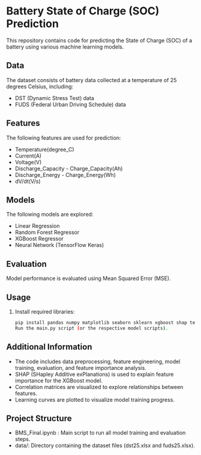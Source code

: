 # Battery State of Charge (SOC) Prediction

This repository contains code for predicting the State of Charge (SOC) of a battery using various machine learning models.

## Data

The dataset consists of battery data collected at a temperature of 25 degrees Celsius, including:

- DST (Dynamic Stress Test) data
- FUDS (Federal Urban Driving Schedule) data

## Features

The following features are used for prediction:

- Temperature(degree_C)
- Current(A)
- Voltage(V)
- Discharge_Capacity - Charge_Capacity(Ah)
- Discharge_Energy - Charge_Energy(Wh)
- dV/dt(V/s)

## Models

The following models are explored:

- Linear Regression
- Random Forest Regressor
- XGBoost Regressor
- Neural Network (TensorFlow Keras)

## Evaluation

Model performance is evaluated using Mean Squared Error (MSE).

## Usage

1. Install required libraries:
   ```bash
   pip install pandas numpy matplotlib seaborn sklearn xgboost shap tensorflow
   Run the main.py script (or the respective model scripts).
## Additional Information

- The code includes data preprocessing, feature engineering, model training, evaluation, and feature importance analysis.
- SHAP (SHapley Additive exPlanations) is used to explain feature importance for the XGBoost model.
- Correlation matrices are visualized to explore relationships between features.
- Learning curves are plotted to visualize model training progress.
  
## Project Structure
- BMS_Final.ipynb : Main script to run all model training and evaluation steps.
- data/: Directory containing the dataset files (dst25.xlsx and fuds25.xlsx).
